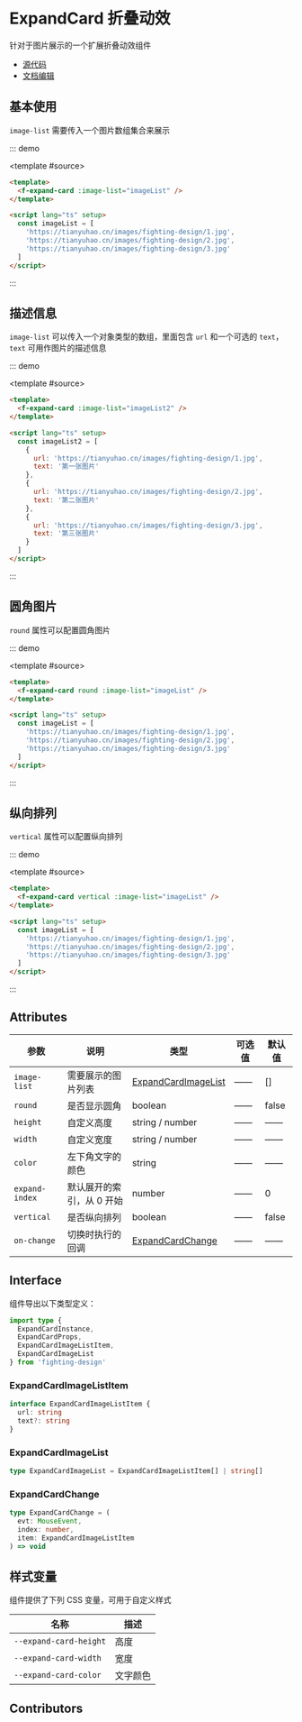# ExpandCard 折叠动效

针对于图片展示的一个扩展折叠动效组件

- [源代码](https://github.com/FightingDesign/fighting-design/tree/master/packages/fighting-design/expand-card)
- [文档编辑](https://github.com/FightingDesign/fighting-design/blob/master/docs/components/expand-card.md)

## 基本使用

`image-list` 需要传入一个图片数组集合来展示

::: demo

<template #source>
<f-expand-card  :image-list="imageList" />
</template>

```html
<template>
  <f-expand-card :image-list="imageList" />
</template>

<script lang="ts" setup>
  const imageList = [
    'https://tianyuhao.cn/images/fighting-design/1.jpg',
    'https://tianyuhao.cn/images/fighting-design/2.jpg',
    'https://tianyuhao.cn/images/fighting-design/3.jpg'
  ]
</script>
```

:::

## 描述信息

`image-list` 可以传入一个对象类型的数组，里面包含 `url` 和一个可选的 `text`，`text` 可用作图片的描述信息

::: demo

<template #source>
<f-expand-card  :image-list="imageList2" />
</template>

```html
<template>
  <f-expand-card :image-list="imageList2" />
</template>

<script lang="ts" setup>
  const imageList2 = [
    {
      url: 'https://tianyuhao.cn/images/fighting-design/1.jpg',
      text: '第一张图片'
    },
    {
      url: 'https://tianyuhao.cn/images/fighting-design/2.jpg',
      text: '第二张图片'
    },
    {
      url: 'https://tianyuhao.cn/images/fighting-design/3.jpg',
      text: '第三张图片'
    }
  ]
</script>
```

:::

## 圆角图片

`round` 属性可以配置圆角图片

::: demo

<template #source>
<f-expand-card round :image-list="imageList" />
</template>

```html
<template>
  <f-expand-card round :image-list="imageList" />
</template>

<script lang="ts" setup>
  const imageList = [
    'https://tianyuhao.cn/images/fighting-design/1.jpg',
    'https://tianyuhao.cn/images/fighting-design/2.jpg',
    'https://tianyuhao.cn/images/fighting-design/3.jpg'
  ]
</script>
```

:::

## 纵向排列

`vertical` 属性可以配置纵向排列

::: demo

<template #source>
<f-expand-card vertical :image-list="imageList" />
</template>

```html
<template>
  <f-expand-card vertical :image-list="imageList" />
</template>

<script lang="ts" setup>
  const imageList = [
    'https://tianyuhao.cn/images/fighting-design/1.jpg',
    'https://tianyuhao.cn/images/fighting-design/2.jpg',
    'https://tianyuhao.cn/images/fighting-design/3.jpg'
  ]
</script>
```

:::

## Attributes

| 参数           | 说明                      | 类型                                                   | 可选值 | 默认值 |
| -------------- | ------------------------- | ------------------------------------------------------ | ------ | ------ |
| `image-list`   | 需要展示的图片列表        | <a href="#expandcardimagelist">ExpandCardImageList</a> | ——     | []     |
| `round`        | 是否显示圆角              | boolean                                                | ——     | false  |
| `height`       | 自定义高度                | string / number                                        | ——     | ——     |
| `width`        | 自定义宽度                | string / number                                        | ——     | ——     |
| `color`        | 左下角文字的颜色          | string                                                 | ——     | ——     |
| `expand-index` | 默认展开的索引，从 0 开始 | number                                                 | ——     | 0      |
| `vertical`     | 是否纵向排列              | boolean                                                | ——     | false  |
| `on-change`    | 切换时执行的回调          | <a href="#expandcardchange ">ExpandCardChange</a>      | ——     | ——     |

## Interface

组件导出以下类型定义：

```ts
import type {
  ExpandCardInstance,
  ExpandCardProps,
  ExpandCardImageListItem,
  ExpandCardImageList
} from 'fighting-design'
```

### ExpandCardImageListItem

```ts
interface ExpandCardImageListItem {
  url: string
  text?: string
}
```

### ExpandCardImageList

```ts
type ExpandCardImageList = ExpandCardImageListItem[] | string[]
```

### ExpandCardChange

```ts
type ExpandCardChange = (
  evt: MouseEvent,
  index: number,
  item: ExpandCardImageListItem
) => void
```

## 样式变量

组件提供了下列 CSS 变量，可用于自定义样式

| 名称                   | 描述     |
| ---------------------- | -------- |
| `--expand-card-height` | 高度     |
| `--expand-card-width`  | 宽度     |
| `--expand-card-color`  | 文字颜色 |

## Contributors

<a href="https://github.com/Tyh2001" target="_blank">
  <f-avatar round src="https://avatars.githubusercontent.com/u/73180970?v=4" />
</a>

<a href="https://github.com/876843240" target="_blank">
  <f-avatar round src="https://avatars.githubusercontent.com/u/14799063?v=4" />
</a>

<script setup lang="ts">
  const imageList = [
    'https://tianyuhao.cn/images/fighting-design/1.jpg',
    'https://tianyuhao.cn/images/fighting-design/2.jpg',
    'https://tianyuhao.cn/images/fighting-design/3.jpg'
  ]

  const imageList2 = [
    {
      url: 'https://tianyuhao.cn/images/fighting-design/1.jpg',
      text: '第一张图片'
    },
    {
      url: 'https://tianyuhao.cn/images/fighting-design/2.jpg',
      text: '第二张图片'
    },
    {
      url: 'https://tianyuhao.cn/images/fighting-design/3.jpg',
      text: '第三张图片'
    }
  ]
</script>
